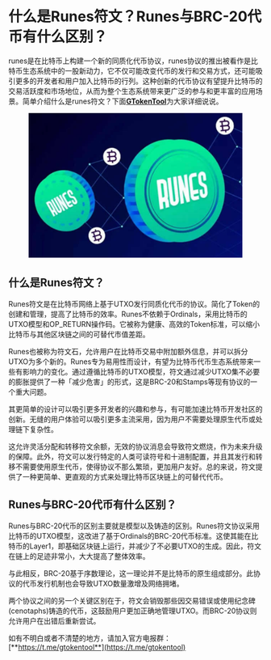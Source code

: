 # 什么是Runes符文？Runes与BRC-20代币有什么区别？

runes是在比特币上构建一个新的同质化代币协议，runes协议的推出被看作是比特币生态系统中的一股新动力，它不仅可能改变代币的发行和交易方式，还可能吸引更多的开发者和用户加入比特币的行列。这种创新的代币协议有望提升比特币的交易活跃度和市场地位，从而为整个生态系统带来更广泛的参与和更丰富的应用场景。简单介绍什么是runes符文？下面[**GTokenTool**](https://www.gtokentool.com)为大家详细说说。

<figure><img src="../.gitbook/assets/1 (46).png" alt=""><figcaption></figcaption></figure>

## 什么是Runes符文？

Runes符文是在比特币网络上基于UTXO发行同质化代币的协议。简化了Token的创建和管理，提高了比特币的效率。Runes不依赖于Ordinals，采用比特币的UTXO模型和OP\_RETURN操作码。它被称为健康、高效的Token标准，可以缩小比特币与其他区块链之间的可替代市值差距。

Runes也被称为符文石，允许用户在比特币交易中附加额外信息，并可以拆分UTXO为多个新的。Runes专为易用性而设计，有望为比特币代币生态系统带来一些有影响力的变化。通过遵循比特币的UTXO模型，符文通过减少UTXO集不必要的膨胀提供了一种「减少危害」的形式，这是BRC-20和Stamps等现有协议的一个重大问题。

其更简单的设计可以吸引更多开发者的兴趣和参与，有可能加速比特币开发社区的创新。无缝的用户体验可以吸引更多主流采用，因为用户不需要处理原生代币或处理链下复杂性。

这允许灵活分配和转移符文余额，无效的协议消息会导致符文燃烧，作为未来升级的保障。此外，符文可以发行特定的人类可读符号和十进制配置，并且其发行和转移不需要使用原生代币，使得协议不那么繁琐，更加用户友好。总的来说，符文提供了一种更简单、更直观的方式来处理比特币区块链上的可替代代币。

## Runes与BRC-20代币有什么区别？

Runes与BRC-20代币的区别主要就是模型以及铸造的区别。Runes符文协议采用比特币的UTXO模型，这改进了基于Ordinals的BRC-20代币标准。这使其能在比特币的Layer1，即基础区块链上运行，并减少了不必要UTXO的生成。因此，符文在链上的足迹非常小，大大提高了整体效率。

与此相反，BRC-20基于序数理论，这一理论并不是比特币的原生组成部分。此协议的代币发行机制也会导致UTXO数量激增及网络拥堵。

两个协议之间的另一个关键区别在于，符文会销毁那些因交易错误或使用纪念碑(cenotaphs)铸造的代币，这鼓励用户更加正确地管理UTXO。而BRC-20协议则允许用户在出错后重新尝试。

如有不明白或者不清楚的地方，请加入官方电报群：[**https://t.me/gtokentool**](https://t.me/gtokentool)
